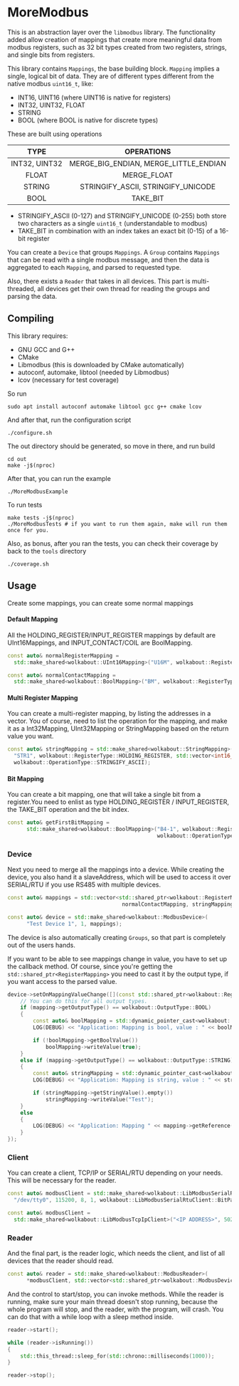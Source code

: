 # MoreModbus

This is an abstraction layer over the `libmodbus` library. The functionality added allow creation
of mappings that create more meaningful data from modbus registers, such as 32 bit types created from
two registers, strings, and single bits from registers.

This library contains `Mappings`, the base building block. `Mapping` implies a single, logical bit of data.
They are of different types different from the native modbus `uint16_t`, like:

- INT16, UINT16 (where UINT16 is native for registers)
- INT32, UINT32, FLOAT
- STRING
- BOOL (where BOOL is native for discrete types)

These are built using operations

|      TYPE     |               OPERATIONS              |
|:-------------:|:-------------------------------------:|
| INT32, UINT32 | MERGE_BIG_ENDIAN, MERGE_LITTLE_ENDIAN |
|     FLOAT     |              MERGE_FLOAT              |
|     STRING    |   STRINGIFY_ASCII, STRINGIFY_UNICODE  |
|      BOOL     |                TAKE_BIT               |

- STRINGIFY_ASCII (0-127) and STRINGIFY_UNICODE (0-255) both store two characters as a
  single `uint16_t` (understandable to modbus)
- TAKE_BIT in combination with an index takes an exact bit (0-15) of a 16-bit register

You can create a `Device` that groups `Mappings`. A `Group` contains `Mappings` that can be read with a single
modbus message, and then the data is aggregated to each `Mapping`, and parsed to requested type.

Also, there exists a `Reader` that takes in all devices. This part is multi-threaded, all devices get their own thread
for reading the groups and parsing the data.

## Compiling

This library requires:

- GNU GCC and G++
- CMake
- Libmodbus (this is downloaded by CMake automatically)
- autoconf, automake, libtool (needed by Libmodbus)
- lcov (necessary for test coverage)

So run

```shell script
sudo apt install autoconf automake libtool gcc g++ cmake lcov
```

And after that, run the configuration script

```shell script
./configure.sh
```

The out directory should be generated, so move in there, and run build

```shell script
cd out
make -j$(nproc)
```

After that, you can run the example

```shell script
./MoreModbusExample
```

To run tests

```shell script
make tests -j$(nproc)
./MoreModbusTests # if you want to run them again, make will run them once for you.
```

Also, as bonus, after you ran the tests, you can check their coverage by back to the `tools` directory

```shell script
./coverage.sh
```

## Usage

Create some mappings, you can create some normal mappings

#### Default Mapping

All the HOLDING_REGISTER/INPUT_REGISTER mappings by default are UInt16Mappings,
and INPUT_CONTACT/COIL are BoolMapping.

```c++
const auto& normalRegisterMapping =
  std::make_shared<wolkabout::UInt16Mapping>("U16M", wolkabout::RegisterType::HOLDING_REGISTER, 0);

const auto& normalContactMapping =
  std::make_shared<wolkabout::BoolMapping>("BM", wolkabout::RegisterType::INPUT_CONTACT, 0);
```

#### Multi Register Mapping

You can create a multi-register mapping, by listing the addresses in a vector.
You of course, need to list the operation for the mapping,
and make it as a Int32Mapping, UInt32Mapping or StringMapping based on the return value you want.

```c++
const auto& stringMapping = std::make_shared<wolkabout::StringMapping>(
  "STR1", wolkabout::RegisterType::HOLDING_REGISTER, std::vector<int16_t>{0, 1, 2},
  wolkabout::OperationType::STRINGIFY_ASCII);
```

#### Bit Mapping

You can create a bit mapping,
one that will take a single bit from a register.You need to enlist as type HOLDING_REGISTER / INPUT_REGISTER,
the TAKE_BIT operation and the bit index.

```c++
const auto& getFirstBitMapping =
      std::make_shared<wolkabout::BoolMapping>("B4-1", wolkabout::RegisterType::HOLDING_REGISTER, 4,
                                               wolkabout::OperationType::TAKE_BIT, 0);
```

### Device

Next you need to merge all the mappings into a device. While creating the device, you also hand it a slaveAddress,
which will be used to access it over SERIAL/RTU if you use RS485 with multiple devices.

```c++
const auto& mappings = std::vector<std::shared_ptr<wolkabout::RegisterMapping>>{normalRegisterMapping,
                                    normalContactMapping, stringMapping, getFirstBitMapping, getSecondBitMapping};

const auto& device = std::make_shared<wolkabout::ModbusDevice>(
      "Test Device 1", 1, mappings);
```

The device is also automatically creating `Groups`, so that part is completely out of the users hands.

If you want to be able to see mappings change in value, you have to set up the callback method.
Of course, since you're getting the `std::shared_ptr<RegisterMapping>` you need to cast it by the output type,
if you want access to the parsed value.

```c++
device->setOnMappingValueChange([](const std::shared_ptr<wolkabout::RegisterMapping>& mapping) {
    // You can do this for all output types.
    if (mapping->getOutputType() == wolkabout::OutputType::BOOL)
    {
        const auto& boolMapping = std::dynamic_pointer_cast<wolkabout::BoolMapping>(mapping);
        LOG(DEBUG) << "Application: Mapping is bool, value : " << boolMapping->getBoolValue();

        if (!boolMapping->getBoolValue())
            boolMapping->writeValue(true);
    }
    else if (mapping->getOutputType() == wolkabout::OutputType::STRING)
    {
        const auto& stringMapping = std::dynamic_pointer_cast<wolkabout::StringMapping>(mapping);
        LOG(DEBUG) << "Application: Mapping is string, value : " << stringMapping->getStringValue();

        if (stringMapping->getStringValue().empty())
            stringMapping->writeValue("Test");
    }
    else
    {
        LOG(DEBUG) << "Application: Mapping " << mapping->getReference() << " value changed.";
    }
});
```

### Client

You can create a client, TCP/IP or SERIAL/RTU depending on your needs. This will be necessary for the reader.

```c++
const auto& modbusClient = std::make_shared<wolkabout::LibModbusSerialRtuClient>(
  "/dev/tty0", 115200, 8, 1, wolkabout::LibModbusSerialRtuClient::BitParity::NONE, std::chrono::milliseconds(500));

const auto& modbusClient =
  std::make_shared<wolkabout::LibModbusTcpIpClient>("<IP ADDRESS>", 502, std::chrono::milliseconds(500));
```

### Reader

And the final part, is the reader logic, which needs the client, and list of all devices that the reader should read.

```c++
const auto& reader = std::make_shared<wolkabout::ModbusReader>(
      *modbusClient, std::vector<std::shared_ptr<wolkabout::ModbusDevice>>{device}, std::chrono::milliseconds(1000));
```

And the control to start/stop, you can invoke methods.
While the reader is running, make sure your main thread doesn't stop running, because the whole program will stop,
and the reader, with the program, will crash. You can do that with a while loop with a sleep method inside.

```c++
reader->start();

while (reader->isRunning())
{
    std::this_thread::sleep_for(std::chrono::milliseconds(1000));
}

reader->stop();
```
